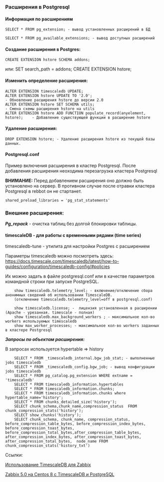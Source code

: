 ### Расширения в Postgresql

#### Информация по расширениям

    SELECT * FROM pg_extension; - вывод установленных расширений в БД

    SELECT * FROM pg_available_extensions; - вывод доступных расширений

#### Cоздание расширения в Postgres:

    CREATE EXTENSION hstore SCHEMA addons;

или:
    SET search_path = addons;
    CREATE EXTENSION hstore;


#### Изменить определение расширения:

    ALTER EXTENSION timescaledb UPDATE;
    ALTER EXTENSION hstore UPDATE TO '2.0';                                     - Обновление расширения hstore до версии 2.0
    ALTER EXTENSION hstore SET SCHEMA utils;                                    - Смена схемы расширения hstore на utils
    ALTER EXTENSION hstore ADD FUNCTION populate_record(anyelement, hstore);    - Добавление существующей функции в расширение hstore
    
    
#### Удаление расширения:

    DROP EXTENSION hstore; - Удаление расширения hstore из текущей базы данных. 
    

#### Postgresql.conf

Пример включения расширения в кластер Postgresql. После добавления расширения неоходима перезагрузка кластера Postgresql

**ВНИМАНИЕ:** Перед добавлением расширения оно должно быть установлено на сервер. В противном случае после отравки кластера Postgresql в rebbot он не стартанет.

    shared_preload_libraries = 'pg_stat_statements'

### Внешние расширения:

***Pg_repack*** - очистка таблиц без долгой блокировки таблицы.

#### timescaleDB - для работы с временными рядами (time series)

timescaledb-tune - утилита для настройки Postgres c расширением

Параметры timescaledb можно посмотреть здесь: https://docs.timescale.com/timescaledb/latest/how-to-guides/configuration/timescaledb-config/#policies

Их можно задать в файле postgresql.conf или в качестве параметров командной строки при запуске PostgreSQL.

        show timescaledb.telemetry_level; - включение/отключение сбора анонимных сведений об использовании TimescaleDB. 
        (отключение timescaledb.telemetry_level=off в postgresql.conf)
        
        show timescaledb.license; -  лицензия установленная в расширении (Apache - урезанная. timescale - полная)
        show timescaledb.max_background_workers ; - максимальное кол-во workers используемых timescaledb
        show max_worker_processes; - максимальное кол-во workers заданных в кластере Postgresql
                
***Запросы по объектам расширения:***

В запросах используется hypertable => history

        SELECT * FROM _timescaledb_internal.bgw_job_stat; - выполненные jobs timescaledb
        SELECT * FROM _timescaledb_config.bgw_job; - вывод конфигурации jobs timescaledb
        SELECT * FROM pg_catalog.pg_extension WHERE extname = 'timescaledb'
        SELECT * FROM timescaledb_information.hypertables
        SELECT * FROM timescaledb_information.chunks;
        SELECT * FROM timescaledb_information.chunks where hypertable_name='history';
        SELECT * FROM chunks_detailed_size('history');
        SELECT chunk_schema,chunk_name,compression_status  FROM chunk_compression_stats('history');
        SELECT show_chunks('history');
        SELECT chunk_schema, chunk_name, compression_status, before_compression_table_bytes, before_compression_index_bytes, before_compression_toast_bytes,          before_compression_total_bytes,after_compression_table_bytes, after_compression_index_bytes, after_compression_toast_bytes, after_compression_total_bytes,  node_name FROM chunk_compression_stats('history_txt')

Ссылки:

[Использование TimescaleDB для Zabbix](https://ypermitin.github.io/devoooops/2022/01/08/%D0%98%D1%81%D0%BF%D0%BE%D0%BB%D1%8C%D0%B7%D0%BE%D0%B2%D0%B0%D0%BD%D0%B8%D0%B5-TimescaleDB-%D0%B4%D0%BB%D1%8F-Zabbix.html)

[Zabbix 5.0 на Centos 8 с TimescaleDB и PostgreSQL](https://evgen.me/zabbix-5-0-na-centos-8-s-timescaledb-i-postgresql/)
